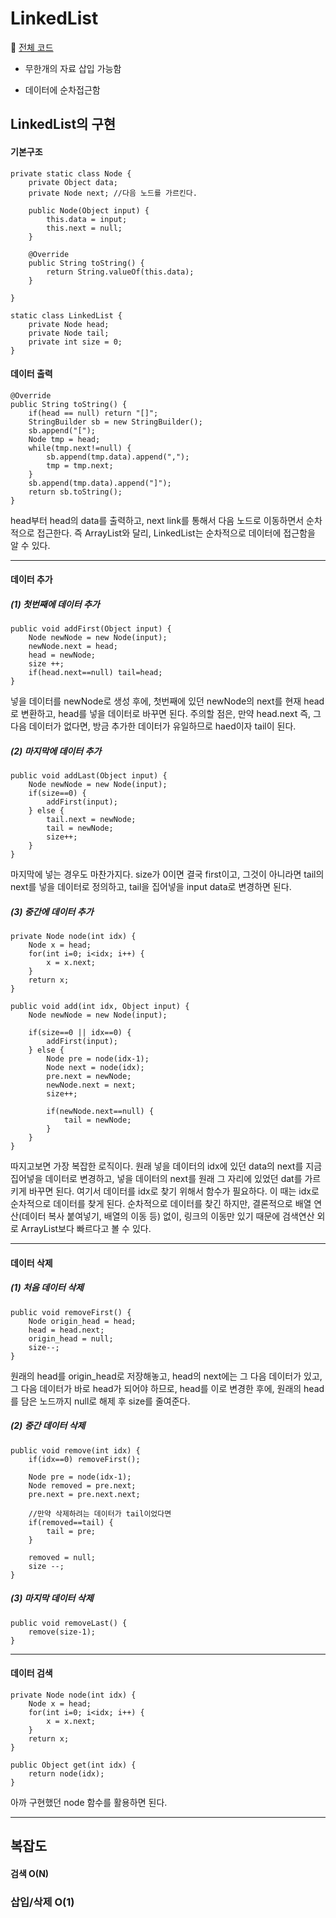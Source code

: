 # LinkedList
📌 [전체 코드](https://github.com/kHeNoTbB/Algorithm/blob/master/Data%20Structure/Collection/LinkedList/LinkedList_Implementation.java)

* 무한개의 자료 삽입 가능함

* 데이터에 순차접근함

  

## LinkedList의 구현

#### 기본구조

```
private static class Node {
	private Object data;
	private Node next; //다음 노드를 가르킨다.
		
	public Node(Object input) {
		this.data = input;
		this.next = null;
	}
		
	@Override
	public String toString() {
        return String.valueOf(this.data);
    }
    
}

static class LinkedList {		
	private Node head;
	private Node tail;
	private int size = 0;
}
```



#### 데이터 출력

```
@Override
public String toString() {
	if(head == null) return "[]";
	StringBuilder sb = new StringBuilder();
	sb.append("[");
	Node tmp = head;
	while(tmp.next!=null) {
		sb.append(tmp.data).append(",");
		tmp = tmp.next;
	}
	sb.append(tmp.data).append("]");
	return sb.toString();
}
```

head부터 head의 data를 출력하고, next link를 통해서 다음 노드로 이동하면서 순차적으로 접근한다. 즉 ArrayList와 달리, LinkedList는 순차적으로 데이터에 접근함을 알 수 있다.



-----

#### 데이터 추가

##### (1) 첫번째에 데이터 추가

```
public void addFirst(Object input) {
	Node newNode = new Node(input);
	newNode.next = head;
	head = newNode;
	size ++;
	if(head.next==null) tail=head;
}
```

넣을 데이터를 newNode로 생성 후에, 첫번째에 있던 newNode의 next를 현재 head로 변환하고, head를 넣을 데이터로 바꾸면 된다. 주의할 점은, 만약 head.next 즉, 그 다음 데이터가 없다면, 방금 추가한 데이터가 유일하므로 haed이자 tail이 된다.



##### (2) 마지막에 데이터 추가

```
public void addLast(Object input) {
	Node newNode = new Node(input);
	if(size==0) {
		addFirst(input);
	} else {
		tail.next = newNode;
		tail = newNode;
		size++;
	}
}
```

마지막에 넣는 경우도 마찬가지다. size가 0이면 결국 first이고, 그것이 아니라면 tail의 next를 넣을 데이터로 정의하고, tail을 집어넣을 input data로 변경하면 된다.



##### (3) 중간에 데이터 추가

```
private Node node(int idx) {
	Node x = head;
	for(int i=0; i<idx; i++) {
		x = x.next;
	}
	return x;
}

public void add(int idx, Object input) {
	Node newNode = new Node(input);
			
	if(size==0 || idx==0) {
		addFirst(input);
	} else {
		Node pre = node(idx-1);
		Node next = node(idx);
		pre.next = newNode;
		newNode.next = next;				
		size++;
				
		if(newNode.next==null) {
			tail = newNode;
		}
	}
}
```

따지고보면 가장 복잡한 로직이다. 원래 넣을 데이터의 idx에 있던 data의 next를 지금 집어넣을 데이터로 변경하고, 넣을 데이터의 next를 원래 그 자리에 있었던 dat를 가르키게 바꾸면 된다.  여기서 데이터를 idx로 찾기 위해서 함수가 필요하다. 이 때는 idx로 순차적으로 데이터를 찾게 된다. 순차적으로 데이터를 찾긴 하지만, 결론적으로 배열 연산(데이터 복사 붙여넣기, 배열의 이동 등) 없이, 링크의 이동만 있기 때문에 검색연산 외로 ArrayList보다 빠르다고 볼 수 있다.



---

#### 데이터 삭제

##### (1) 처음 데이터 삭제

```
public void removeFirst() {
	Node origin_head = head;
	head = head.next;
	origin_head = null;
	size--;
}
```

원래의 head를 origin_head로 저장해놓고, head의 next에는 그 다음 데이터가 있고, 그 다음 데이터가 바로 head가 되어야 하므로, head를 이로 변경한 후에, 원래의 head를 담은 노드까지 null로 해제 후 size를 줄여준다.



##### (2) 중간 데이터 삭제

```
public void remove(int idx) {
	if(idx==0) removeFirst();
			
	Node pre = node(idx-1);
	Node removed = pre.next;
	pre.next = pre.next.next;
			
	//만약 삭제하려는 데이터가 tail이었다면
	if(removed==tail) {
		tail = pre;
	}
			
	removed = null;
	size --;
}
```



##### (3) 마지막 데이터 삭제

```
public void removeLast() {
	remove(size-1);
}
```



----

#### 데이터 검색

```
private Node node(int idx) {
	Node x = head;
	for(int i=0; i<idx; i++) {
		x = x.next;
	}
	return x;
}
		
public Object get(int idx) {
	return node(idx);
}
```

아까 구현했던 node 함수를 활용하면 된다.



----

## 복잡도

#### 검색 O(N)

### 삽입/삭제 O(1)

